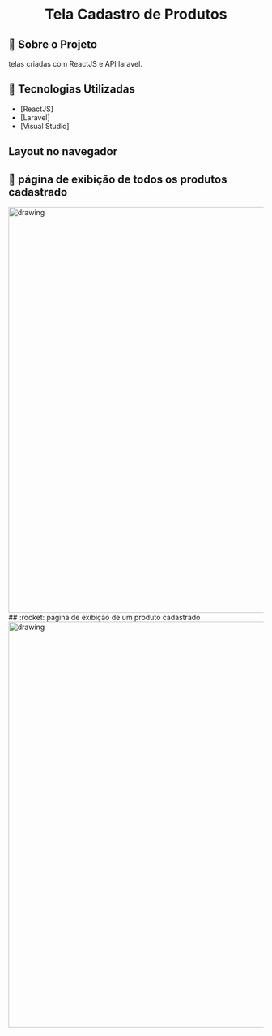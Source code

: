 <h1 align="center">
    <br>Tela Cadastro de Produtos<br/>
</h1>

## :bookmark: Sobre o Projeto

telas criadas com ReactJS e API laravel.

## :rocket: Tecnologias Utilizadas

- [ReactJS]
- [Laravel]
- [Visual Studio]

## Layout no navegador

## :rocket: página de exibição de todos os produtos cadastrado 
<img src="https://github.com/user-attachments/assets/77320a76-d25e-49e1-ba26-4c4cedd63e0e" alt="drawing" width="800"/>
## :rocket: página de exibição de um produto cadastrado 
<img src="https://github.com/user-attachments/assets/2bfa9ea6-9de3-4988-b42b-de88ee70eae5" alt="drawing" width="800"/>







